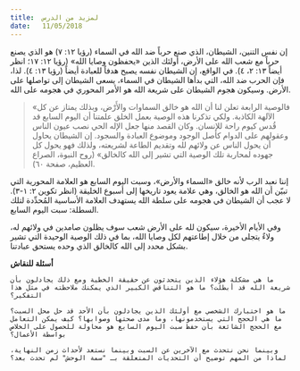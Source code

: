 ```yaml
---
title:  لمزيد من الدرس
date:   11/05/2018
---
```


إن نفس التنين، الشيطان، الذي صنع حرباً ضد الله في السماء (رؤيا ١٢: ٧) هو الذي يصنع حرباً مع شعب الله على الأرض، أولئك الذين «يحفظون وصايا الله» (رؤيا ١٢: ١٧؛ انظر أيضاً ١٣: ٢، ٤). في الواقع، إن الشيطان نفسه يصبح هدفاً للعبادة أيضاً (رؤيا ١٣: ٤). لذا، فإن الحرب ضد الله، التي بدأها الشيطان في السماء، يسعى الشيطان إلى تواصلها على الأرض. وسيكون هجوم الشيطان على شريعة الله هو الأمر المحوري في هجومه على الله.

> <p></p>
> «فالوصية الرابعة تعلن لنا أن الله هو خالق السماوات والأَرْض، وبذلك يمتاز عن كل الآلهة الكاذبة. ولكي تذكرنا هذه الوصية بعمل الخلق علمتنا أن اليوم السابع قد قُدس كيوم راحة للإنسان. وكان القصد منها جعل الإله الحي نصب عيون الناس وعقولهم على الدوام كأصل الوجود وموضوع العبادة والسجود. إن الشيطان يحاول أن يحول الناس عن ولائهم لله وتقديم الطاعة لشريعته، ولذلك فهو يحول كل جهوده لمحاربة تلك الوصية التي تشير إلى الله كالخالق» (روح النبوة، الصراع العظيم، صفحة ٦٠).

إننا نعبد الرب لأنه خالق «السماء والأرض»، وسبت اليوم السابع هو العلامة المحورية التي تبيّن أن الله هو الخالق، وهي علامة يعود تاريخها إلى أسبوع الخليقة (انظر تكوين ٢: ١-٣). لا عجب أن الشيطان في هجومه على سلطة الله يستهدف العلامة الأساسية المُحدِّدة لتلك السطلة: سبت اليوم السابع.

وفي الأيام الأخيرة، سيكون لله على الأرض شعب سوف يظلون صامدين في ولائهم له، ولاءٌ يتجلى من خلال إطاعتهم لكل وصايا الله، بما في ذلك الوصية الوحيدة التي تشير بشكل محدد إلى الله كالخالق الذي وحده يستحق عبادتنا.


**أسئلة للنقاش**

`ما هي مشكلة هؤلاء الذين يتحدثون عن حقيقة الخطية ومع ذلك يجادلون بأن شريعة الله قد أبطلت؟ ما هو التناقض الكبير الذي يمكنك ملاحظته في مثل هذا التفكير؟ `

`ما هو اختبارك الشخصي مع أولئك الذين يجادلون بأن الأحد قد حل محل السبت؟ ما هي الحجج التي يستخدمونها، وما مدى صحتها وصوابها؟ كيف يمكن التعامل مع الحجج الشائعة بأن حفظ سبت اليوم السابع هو محاولة للحصول على الخلاص بواسطة الأعمال؟`

`وبينما نحن نتحدث مع الآخرين عن السبت وبينما نستعد لأحداث زمن النهاية، لماذا من المهم توضيح أن التحديات المتعلقة بـ "سمة الوحش" لم تحدث بعد؟`